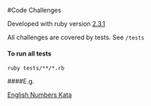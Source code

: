 #Code Challenges

Developed with ruby version [2.3.1](https://github.com/razorcd/code-challenges/blob/master/Gemfile#L4)

All challenges are covered by tests. See `/tests`

#### To run all tests
`ruby tests/**/*.rb`

####E.g.

[English Numbers Kata](https://github.com/razorcd/code-challenges/blob/master/english_numbers_kata/english_numbers_kata.rb)
